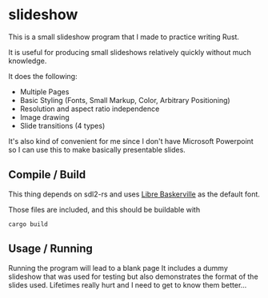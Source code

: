 # slideshow

This is a small slideshow program that I made to practice writing Rust.

It is useful for producing small slideshows relatively quickly without much knowledge.

It does the following:
  - Multiple Pages
  - Basic Styling (Fonts, Small Markup, Color, Arbitrary Positioning)
  - Resolution and aspect ratio independence
  - Image drawing
  - Slide transitions (4 types)

It's also kind of convenient for me since I don't have Microsoft Powerpoint so I can use this to make
basically presentable slides.

## Compile / Build
This thing depends on sdl2-rs and uses [Libre Baskerville](https://fonts.google.com/specimen/Libre+Baskerville)
as the default font.

Those files are included, and this should be buildable with

```
cargo build
```

## Usage / Running
Running the program will lead to a blank page
It includes a dummy slideshow that was used for testing but also demonstrates the format of the slides used.
Lifetimes really hurt and I need to get to know them better...

